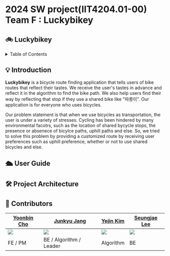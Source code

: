 
# 2024 SW project(IIT4204.01-00) Team F : Luckybikey

## 🚲 Luckybikey

<details>
<summary>Table of Contents</summary>

- [🚲 Luckybikey](#-luckybikey)
  - [💡 Introduction](#-introduction)
  - [🛳 User Guide](#-user-guide)
  - [🛠 Project Architecture](#-project-architecture)
  - [🤝 Contributors](#-contributors)

 
 
</details>

## 💡 Introduction

**Luckybikey** is a bicycle route finding application that tells users of bike routes that reflect their tastes. We receive the user's tastes in advance and reflect it in the algorithm to find the bike path. We also help users find their way by reflecting that stop if they use a shared bike like "따릉이". Our application is for everyone who uses bicycles.

Our problem statement is that when we use bicycles as transportation, the user is under a variety of stresses. Cycling has been hindered by many environmental facotrs, such as the location of shared bycycle stops, the presence or absenece of bicylce paths, uphill paths and else. So, we tried to solve this problem by providing a customized route by receiving user preferences such as uphill preference, whether or not to use shared bicycles and else. 


## 🛳 User Guide

## 🛠 Project Architecture

## 🤝 Contributors

| [Yoonbin Cho](https://github.com/jjoing)                            | [Junkyu Jang](https://github.com/JoonkyuJang)                          | [Yejin Kim](https://github.com/)                       | [Seungjae Lee](https://github.com/BbiBbalkBbulk)                          |
| ----------------------------------------------------------------- | ---------------------------------------------------------------- | ----------------------------------------------------------------- | ----------------------------------------------------------------- |
| <img src="https://avatars.githubusercontent.com/u/143711988?v=4"> | <img src="https://avatars.githubusercontent.com/u/91795709?v=4"> | <img src="https://avatars.githubusercontent.com/u/69153412?v=4"> | <img src="https://avatars.githubusercontent.com/u/152205395?v=4"> |
| FE / PM                                                        | BE / Algorithm / Leader                                                     | Algorithm                                                      | BE                                                          |
